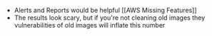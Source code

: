 - Alerts and Reports would be helpful [[AWS Missing Features]]
- The results look scary, but if you're not cleaning old images they vulnerabilities of old images will inflate this number